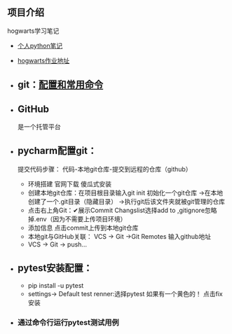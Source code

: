 ## 项目介绍
hogwarts学习笔记

- [个人python笔记](https://github.com/zwnong/Python.git)

- [hogwarts作业地址](https://github.com/zwnong/HogwartsSDE17_zwnong.git)

- ## git：[配置和常用命令](https://ceshiren.com/t/topic/7405)
        
- ## GitHub
    是一个托管平台
    
- ## pycharm配置git：
    提交代码步骤： 代码-本地git仓库-提交到远程的仓库（github）
    - 环境搭建 官网下载 傻瓜式安装
    - 创建本地git仓库：在项目根目录输入git init 初始化一个git仓库
        ->在本地创建了一个.git目录（隐藏目录）
        ->执行git后该文件夹就被git管理的仓库
    - 点击右上角Git：✔展示Commit Changslist选择add to ,gitignore忽略掉.env（因为不需要上传项目环境）
    - 添加信息  点击commit上传到本地git仓库
    - 本地git与GitHub关联： VCS -> Git ->Git Remotes 输入github地址
    - VCS -> Git -> push...
- ## pytest安装配置：
    - pip install -u pytest
    - settings-> Default test renner:选择pytest 如果有一个黄色的！ 点击fix安装
- ### 通过命令行运行pytest测试用例
